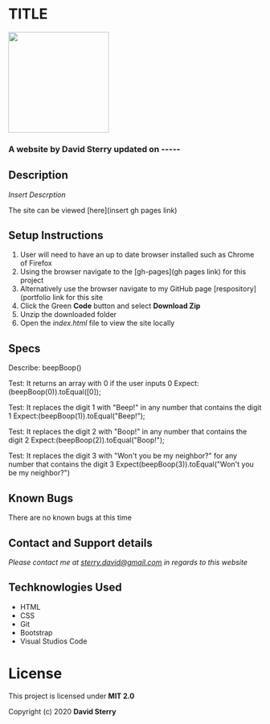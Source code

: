 # TITLE 
<img src="https://github.com/Dave-Sterry.png" width="200px" height="auto">

### A website by David Sterry updated on -----

## Description

_Insert Descrption_

The site can be viewed [here](insert gh pages link)

## Setup Instructions
1. User will need to have an up to date browser installed such as Chrome of Firefox
2. Using the browser navigate to the [gh-pages](gh pages link) for this project
2. Alternatively use the browser navigate to my GitHub page [respository](portfolio link for this site
3. Click the Green **Code** button and select **Download Zip**
4. Unzip the downloaded folder
5. Open the _index.html_ file to view the site locally

## Specs

Describe: beepBoop()

Test: It returns an array with 0 if the user inputs 0
Expect:(beepBoop(0)).toEqual([0]);

Test: It replaces the digit 1 with "Beep!" in any number that contains the digit 1
Expect:(beepBoop(1)).toEqual("Beep!");

Test: It replaces the digit 2 with "Boop!" in any number that contains the digit 2
Expect:(beepBoop(2)).toEqual("Boop!");

Test: It replaces the digit 3 with "Won't you be my neighbor?" for any number that contains the digit 3
Expect(beepBoop(3)).toEqual("Won't you be my neighbor?")
## Known Bugs
There are no known bugs at this time

## Contact and Support details

_Please contact me at sterry.david@gmail.com in regards to this website_

## Techknowlogies Used

* HTML
* CSS
* Git
* Bootstrap
* Visual Studios Code

# License

This project is licensed under **MIT 2.0**

Copyright (c) 2020 **David Sterry**
